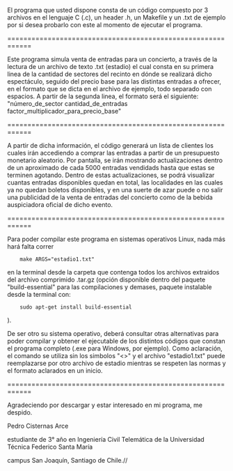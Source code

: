 
El programa que usted dispone consta de un código compuesto por 3 archivos en el lenguaje C (.c), un header .h, un Makefile y un .txt de ejemplo por si desea probarlo con este al momento de ejecutar el programa.

============================================================

Este programa simula venta de entradas para un concierto, a través de la lectura de un archivo de texto .txt (estadio) el cual consta en su primera linea de la cantidad de sectores del recinto en dónde se realizará dicho espectáculo, seguido del precio base para las distintas entradas a ofrecer, en el formato que se dicta en el archivo de ejemplo, todo separado con espacios.
A partir de la segunda linea, el formato será el siguiente:
"número_de_sector   cantidad_de_entradas   factor_multiplicador_para_precio_base"

============================================================

A partir de dicha información, el código generará un lista de clientes los cuales irán accediendo a comprar las entradas a partir de un presupuesto monetario aleatorio.
Por pantalla, se irán mostrando actualizaciones dentro de un aproximado de cada 5000 entradas vendidads hasta que estas se terminen agotando.
Dentro de estas actualizaciones, se podrá visualizar cuantas entradas disponibles quedan en total, las localidades en las cuales ya no quedan boletos disponibles, y en una suerte de azar puede o no salir una publicidad de la venta de entradas del concierto como de la bebida auspiciadora oficial de dicho evento.

============================================================

Para poder compilar este programa en sistemas operativos Linux, nada más hará falta correr

        make ARGS="estadio1.txt"

en la terminal desde la carpeta que contenga todos los archivos extraidos del archivo comprimido .tar.gz (opción disponible dentro del paquete "build-essential" para las compilaciones y demases, paquete instalable desde la terminal con:

        sudo apt-get install build-essential

).

De ser otro su sistema operativo, deberá consultar otras alternativas para poder compilar y obtener el ejecutable de los distintos códigos que constan el programa completo (.exe para Windows, por ejemplo).
Como aclaración, el comando se utiliza sin los simbolos "<>" y el archivo "estadio1.txt" puede reemplazarse por otro archivo de estadio mientras se respeten las normas y el formato aclarados en un inicio.

============================================================

Agradeciendo por descargar y estar interesado en mi programa, me despido.

Pedro Cisternas Arce

estudiante de 3° año en Ingeniería Civil Telemática de la Universidad Técnica Federico Santa María

campus San Joaquín, Santiago de Chile.//

